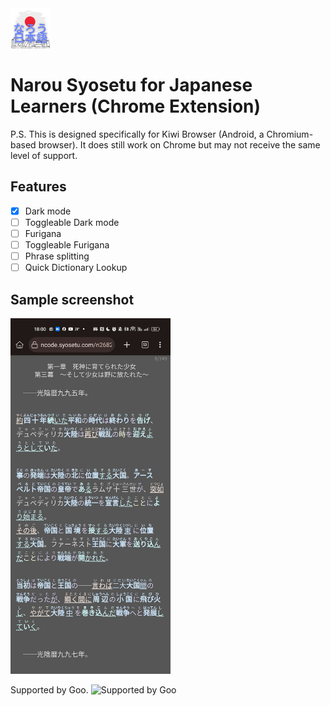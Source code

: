 <img src="https://raw.githubusercontent.com/SayakoHazuki/narou-syosetu-chrome-ext/main/images/icon-128.png" width="64" height="64" alt="App Icon" />

# Narou Syosetu for Japanese Learners (Chrome Extension)

P.S. This is designed specifically for Kiwi Browser (Android, a Chromium-based browser). It does still work on Chrome but may not receive the same level of support.

## Features

- [x] Dark mode
- [ ] Toggleable Dark mode
- [ ] Furigana
- [ ] Toggleable Furigana
- [ ] Phrase splitting
- [ ] Quick Dictionary Lookup

## Sample screenshot

<img src="https://raw.githubusercontent.com/SayakoHazuki/narou-syosetu-chrome-ext/main/sample/sample_android.jpg" width="256" height="569" alt="Sample screenshot, shot on Kiwi Browser Android" />

Supported by Goo.
<img src="https://u.xgoo.jp/img/sgoo.png" width="128" height="54"    alt="Supported by Goo" />
